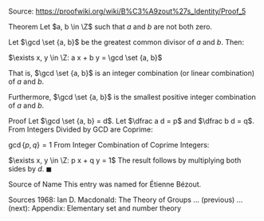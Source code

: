 # 

Source: https://proofwiki.org/wiki/B%C3%A9zout%27s_Identity/Proof_5



Theorem
Let $a, b \in \Z$ such that $a$ and $b$ are not both zero.

Let $\gcd \set {a, b}$ be the greatest common divisor of $a$ and $b$.
Then:

$\exists x, y \in \Z: a x + b y = \gcd \set {a, b}$

That is, $\gcd \set {a, b}$ is an integer combination (or linear combination) of $a$ and $b$.

Furthermore, $\gcd \set {a, b}$ is the smallest positive integer combination of $a$ and $b$.


Proof
Let $\gcd \set {a, b} = d$.
Let $\dfrac a d = p$ and $\dfrac b d = q$.
From Integers Divided by GCD are Coprime:

$\gcd \left\{{p, q}\right\} = 1$
From Integer Combination of Coprime Integers:

$\exists x, y \in \Z: p x + q y = 1$
The result follows by multiplying both sides by $d$.
$\blacksquare$


Source of Name
This entry was named for Étienne Bézout.


Sources
1968: Ian D. Macdonald: The Theory of Groups ... (previous) ... (next): Appendix: Elementary set and number theory




